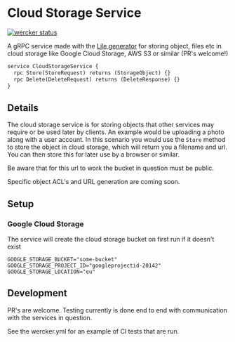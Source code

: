 # Cloud Storage Service
[![wercker status](https://app.wercker.com/status/993e7084c06c3188a225e9f5b307b340/s/master "wercker status")](https://app.wercker.com/project/byKey/993e7084c06c3188a225e9f5b307b340)

A gRPC service made with the [Lile generator](https://github.com/lileio/lile) for storing object, files etc in cloud storage like Google Cloud Storage, AWS S3 or similar (PR's welcome!)

``` protobuf
service CloudStorageService {
  rpc Store(StoreRequest) returns (StorageObject) {}
  rpc Delete(DeleteRequest) returns (DeleteResponse) {}
}
```

## Details

The cloud storage service is for storing objects that other services may require or be used later by clients. An example would be uploading a photo along with a user account. In this scenario you would use the `Store` method to store the object in cloud storage, which will return you a filename and url. You can then store this for later use by a browser or similar.

Be aware that for this url to work the bucket in question must be public.

Specific object ACL's and URL generation are coming soon.

## Setup

### Google Cloud Storage

The service will create the cloud storage bucket on first run if it doesn't exist

```
GOOGLE_STORAGE_BUCKET="some-bucket"
GOOGLE_STORAGE_PROJECT_ID="googleprojectid-20142"
GOOGLE_STORAGE_LOCATION="eu"
```

## Development

PR's are welcome. Testing currently is done end to end with communication with the services in question.

See the wercker.yml for an example of CI tests that are run.
